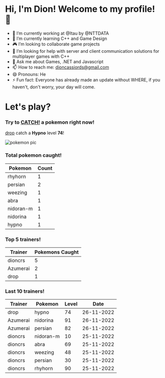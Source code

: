 # Hi, I'm Dion! Welcome to my profile!👋

- :bank: I’m currently working at @Itau by @NTTDATA
- :rocket: I’m currently learning C++ and Game Design
- :video_game: I’m looking to collaborate game projects
- :satellite: I’m looking for help with server and client communication solutions for multiplayer games with C++
- 💬 Ask me about Games, .NET and Javascript
- 📫 How to reach me: dioncassiords@gmail.com
- 😄 Pronouns: He
- ⚡ Fun fact: Everyone has already made an update without WHERE, if you haven't, don't worry, your day will come.

# Let's play?

### Try to [CATCH!](https://github.com/dioncrs/dioncrs/issues/new?title=Catch+a+Pokemon&body=Just+click+%27Submit+new+issue%27+and+catch+a+pokemon.) a pokemon right now!
[drop](https://www.github.com/drop) catch a **Hypno** level **74**!

![pokemon pic](https://assets.pokemon.com/assets/cms2/img/pokedex/full/097.png)
### Total pokemon caught!
|Pokemon|Count|
|-|-|
|rhyhorn|1
|persian|2
|weezing|1
|abra|1
|nidoran-m|1
|nidorina|1
|hypno|1
### Top 5 trainers!
|Trainer|Pokemons Caught|
|-|-|
|dioncrs|5
|Azumerai|2
|drop|1
### Last 10 trainers!
|Trainer|Pokemon|Level|Date|
|-|-|-|-|
|drop|hypno|74|26-11-2022
|Azumerai|nidorina|91|26-11-2022
|Azumerai|persian|82|26-11-2022
|dioncrs|nidoran-m|10|25-11-2022
|dioncrs|abra|69|25-11-2022
|dioncrs|weezing|48|25-11-2022
|dioncrs|persian|30|25-11-2022
|dioncrs|rhyhorn|90|25-11-2022
